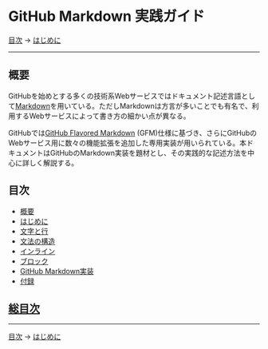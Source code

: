 # GitHub Markdown 実践ガイド

[目次](index.md) →
[はじめに](intro.md)

------------------------------------------------------------------------

## 概要

GitHubを始めとする多くの技術系Webサービスではドキュメント記述言語として[Markdown]を用いている。ただしMarkdownは方言が多いことでも有名で、利用するWebサービスによって書き方の細かい点が異なる。

GitHubでは[GitHub Flavored Markdown] \(GFM)仕様に基づき、さらにGitHubのWebサービス用に数々の機能拡張を追加した専用実装が用いられている。本ドキュメントはGitHubのMarkdown実装を題材とし、その実践的な記述方法を中心に詳しく解説する。

## 目次

- [概要](README.md#概要)
- [はじめに](intro.md)
- [文字と行](characters.md)
- [文法の構造](syntax.md)
- [インライン](inlines.md)
- [ブロック](blocks.md)
- [GitHub Markdown実装](github-markdown.md)
- [付録](appendices.md)

## [総目次](index.md#総目次)

------------------------------------------------------------------------

[目次](index.md) →
[はじめに](intro.md)

[Markdown]: https://ja.wikipedia.org/wiki/Markdown
[GitHub Flavored Markdown]: github-flavored-markdown.md
